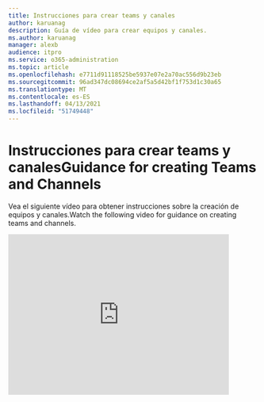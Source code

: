 ```yaml
---
title: Instrucciones para crear teams y canales
author: karuanag
description: Guía de vídeo para crear equipos y canales.
ms.author: karuanag
manager: alexb
audience: itpro
ms.service: o365-administration
ms.topic: article
ms.openlocfilehash: e7711d91118525be5937e07e2a70ac556d9b23eb
ms.sourcegitcommit: 96ad347dc08694ce2af5a5d42bf1f753d1c30a65
ms.translationtype: MT
ms.contentlocale: es-ES
ms.lasthandoff: 04/13/2021
ms.locfileid: "51749448"
---
```

# <a name="guidance-for-creating-teams-and-channels"></a><span data-ttu-id="8f570-103">Instrucciones para crear teams y canales</span><span class="sxs-lookup"><span data-stu-id="8f570-103">Guidance for creating Teams and Channels</span></span>
<span data-ttu-id="8f570-104">Vea el siguiente vídeo para obtener instrucciones sobre la creación de equipos y canales.</span><span class="sxs-lookup"><span data-stu-id="8f570-104">Watch the following video for guidance on creating teams and channels.</span></span>
<iframe width="445" height="324" src="https://www.youtube.com/embed/hjJWtoaRJeE?rel=0" frameborder="0" allow="autoplay; encrypted-media" allowfullscreen></iframe>
